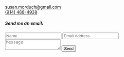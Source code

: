 [susan.morduch@gmail.com](mailto:susan.morduch@gmail.com)  
[(914) 488-4938](tel:9144884938)  

##### Send me an email:

<form method="POST" action="//formspree.io/susan.morduch@gmail.com">
	<input class="form-control margin-trailer-tiny" type="text" name="name" placeholder="Name">
	<input class="form-control margin-trailer-tiny" type="email" name="_replyto" placeholder="Email Address">
	<textarea class="form-control margin-trailer-tiny" name="body" placeholder="Message"></textarea>
	<input class="btn btn-primary" type="submit" value="Send">
	<input type="hidden" name="_subject" value="Contact via drsusanmorduch.com" />
	<input type="text" name="_gotcha" style="display:none" />
</form> 
